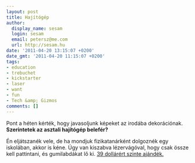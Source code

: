 ```yaml
---
layout: post
title: Hajítógép
author:
  display_name: sesam
  login: sesam
  email: petersz@me.com
  url: http://sesam.hu
date: '2011-04-20 13:15:07 +0200'
date_gmt: '2011-04-20 11:15:07 +0200'
tags:
- education
- trebuchet
- kickstarter
- laser
- want
- fun
- Tech &amp; Gizmos
comments: []
---
```


Pont a héten kérték, hogy javasoljunk képeket az irodába dekorációnak. **Szerintetek az asztali hajítógép belefér?**

Én eljátszanék vele, de ha mondjuk fizikatanárként dolgoznék egy iskolában, akkor is kéne. Úgy van kiszabva lézervágóval, hogy csak össze kell pattintani, és gumilabdákat lő ki. [39 dollárért szinte ajándék.](http://www.kickstarter.com/projects/1803756771/trebuchette-the-snap-together-desktop-trebuchet)
